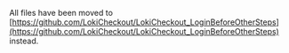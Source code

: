 All files have been moved to [https://github.com/LokiCheckout/LokiCheckout_LoginBeforeOtherSteps](https://github.com/LokiCheckout/LokiCheckout_LoginBeforeOtherSteps) instead.
